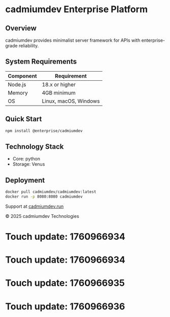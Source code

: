 # cadmiumdev Enterprise Platform

## Overview

cadmiumdev provides minimalist server framework for APIs with enterprise-grade reliability.

## System Requirements

| Component | Requirement |
|-----------|-------------|
| Node.js | 18.x or higher |
| Memory | 4GB minimum |
| OS | Linux, macOS, Windows |

## Quick Start

```bash
npm install @enterprise/cadmiumdev
```

## Technology Stack

- Core: python
- Storage: Venus

## Deployment

```bash
docker pull cadmiumdev/cadmiumdev:latest
docker run -p 8080:8080 cadmiumdev
```

Support at [cadmiumdev.run](https://cadmiumdev.run)

© 2025 cadmiumdev Technologies

# Touch update: 1760966934

# Touch update: 1760966934

# Touch update: 1760966935

# Touch update: 1760966936
